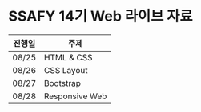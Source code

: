 # SSAFY 14기 Web 라이브 자료

| 진행일 | 주제            |
| ------ | --------------- |
| 08/25 | HTML & CSS |
| 08/26 | CSS Layout |
| 08/27 | Bootstrap |
| 08/28 | Responsive Web |

